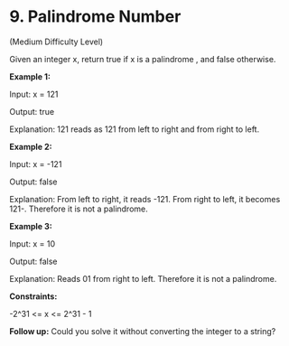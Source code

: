# 9. Palindrome Number

(Medium Difficulty Level)

Given an integer x, return true if x is a 
palindrome
, and false otherwise.

**Example 1:**

Input: x = 121

Output: true

Explanation: 121 reads as 121 from left to right and from right to left.

**Example 2:**

Input: x = -121

Output: false

Explanation: From left to right, it reads -121. From right to left, it becomes 121-. Therefore it is not a palindrome.

**Example 3:**

Input: x = 10

Output: false

Explanation: Reads 01 from right to left. Therefore it is not a palindrome.
 
**Constraints:**

-2^31 <= x <= 2^31 - 1

**Follow up:** Could you solve it without converting the integer to a string?